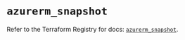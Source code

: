 # `azurerm_snapshot`

Refer to the Terraform Registry for docs: [`azurerm_snapshot`](https://registry.terraform.io/providers/hashicorp/azurerm/4.33.0/docs/resources/snapshot).
